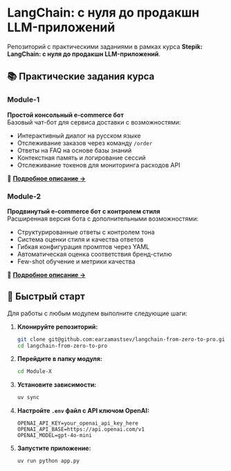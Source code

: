 # LangChain: с нуля до продакшн LLM-приложений

Репозиторий с практическими заданиями в рамках курса **Stepik: LangChain: с нуля до продакшн LLM-приложений**.

## 📚 Практические задания курса

### Module-1
**Простой консольный e-commerce бот**  
Базовый чат-бот для сервиса доставки с возможностями:
- Интерактивный диалог на русском языке
- Отслеживание заказов через команду `/order`
- Ответы на FAQ на основе базы знаний
- Контекстная память и логирование сессий
- Отслеживание токенов для мониторинга расходов API

📖 **[Подробное описание →](./Module-1/README.md)**

### Module-2
**Продвинутый e-commerce бот с контролем стиля**  
Расширенная версия бота с дополнительными возможностями:
- Структурированные ответы с контролем тона
- Система оценки стиля и качества ответов
- Гибкая конфигурация промптов через YAML
- Автоматическая оценка соответствия бренд-стилю
- Few-shot обучение и метрики качества

📖 **[Подробное описание →](./Module-2/README.md)**

## 🚀 Быстрый старт

Для работы с любым модулем выполните следующие шаги:

1. **Клонируйте репозиторий:**
   ```bash
   git clone git@github.com:earzamastsev/langchain-from-zero-to-pro.git
   cd langchain-from-zero-to-pro
   ```
2. **Перейдите в папку модуля:**
   ```bash
   cd Module-X
   ```

3. **Установите зависимости:**
   ```bash
   uv sync
   ```

4. **Настройте `.env` файл с API ключом OpenAI:**
   ```env
   OPENAI_API_KEY=your_openai_api_key_here
   OPENAI_API_BASE=https://api.openai.com/v1
   OPENAI_MODEL=gpt-4o-mini
   ```

5. **Запустите приложение:**
   ```bash
   uv run python app.py
   ```